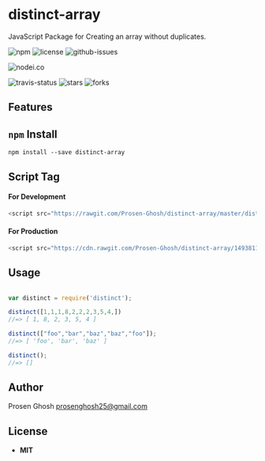 # distinct-array
JavaScript Package for Creating an array without duplicates.


![npm](https://img.shields.io/npm/v/distinct-array.svg) ![license](https://img.shields.io/npm/l/distinct-array.svg) ![github-issues](https://img.shields.io/github/issues/Prosen-Ghosh/distinct-array.svg)


![nodei.co](https://nodei.co/npm/distinct-array.png?downloads=true&downloadRank=true&stars=true)

![travis-status](https://img.shields.io/travis/Prosen-Ghosh/distinct-array.svg)
![stars](https://img.shields.io/github/stars/Prosen-Ghosh/distinct-array.svg)
![forks](https://img.shields.io/github/forks/Prosen-Ghosh/distinct-array.svg)

## Features


## `npm` Install

`npm install --save distinct-array`

## Script Tag

#### For Development

```js
<script src="https://rawgit.com/Prosen-Ghosh/distinct-array/master/distinct.js"></script>
```
#### For Production

```js
<script src="https://cdn.rawgit.com/Prosen-Ghosh/distinct-array/14938117/distinct.js"></script>
```

## Usage

```js

var distinct = require('distinct');

distinct([1,1,1,8,2,2,2,3,5,4,])
//=> [ 1, 8, 2, 3, 5, 4 ]

distinct(["foo","bar","baz","baz","foo"]);
//=> [ 'foo', 'bar', 'baz' ]

distinct();
//=> []

```

## Author

Prosen Ghosh <prosenghosh25@gmail.com>

## License

 - **MIT**
